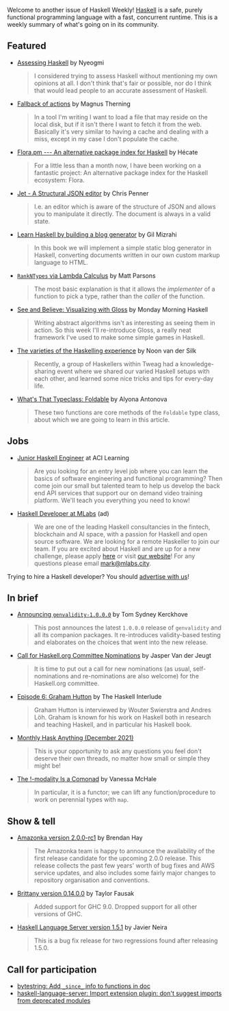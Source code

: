 Welcome to another issue of Haskell Weekly!
[Haskell](https://www.haskell.org) is a safe, purely functional programming language with a fast, concurrent runtime.
This is a weekly summary of what's going on in its community.

## Featured

- [Assessing Haskell](https://nyeogmi.com/2021/11/30/assessing-haskell/) by Nyeogmi
  > I considered trying to assess Haskell without mentioning my own opinions at all. I don't think that's fair or possible, nor do I think that would lead people to an accurate assessment of Haskell.

- [Fallback of actions](https://magnus.therning.org/2021-11-27-fallback-of-actions.html) by Magnus Therning
  > In a tool I'm writing I want to load a file that may reside on the local disk, but if it isn't there I want to fetch it from the web. Basically it's very similar to having a cache and dealing with a miss, except in my case I don't populate the cache.

- [Flora.pm --- An alternative package index for Haskell](https://ko-fi.com/post/Dev-blog-Flora-pm-An-alternative-package-index-X8X477DXT) by Hécate
  > For a little less than a month now, I have been working on a fantastic project: An alternative package index for the Haskell ecosystem: Flora.

- [Jet - A Structural JSON editor](https://github.com/ChrisPenner/jet/tree/4dc00e9bc58a6df522afd1742a6786a762af508a) by Chris Penner
  > I.e. an editor which is aware of the structure of JSON and allows you to manipulate it directly. The document is always in a valid state.

- [Learn Haskell by building a blog generator](https://lhbg-book.link) by Gil Mizrahi
  > In this book we will implement a simple static blog generator in Haskell, converting documents written in our own custom markup language to HTML.

- [`RankNTypes` via Lambda Calculus](https://www.parsonsmatt.org/2021/11/30/rank_n_types_via_lambda_calculus.html) by Matt Parsons
  > The most basic explanation is that it allows the _implementer_ of a function to pick a type, rather than the _caller_ of the function.

- [See and Believe: Visualizing with Gloss](https://mmhaskell.com/blog/2021/11/29/see-and-believe-visualizing-with-gloss) by Monday Morning Haskell
  > Writing abstract algorithms isn't as interesting as seeing them in action. So this week I'll re-introduce Gloss, a really neat framework I've used to make some simple games in Haskell.

- [The varieties of the Haskelling experience](https://www.tweag.io/blog/2021-11-25-varieties-of-haskelling-experience/) by Noon van der Silk
  > Recently, a group of Haskellers within Tweag had a knowledge-sharing event where we shared our varied Haskell setups with each other, and learned some nice tricks and tips for every-day life.

- [What's That Typeclass: Foldable](https://serokell.io/blog/whats-that-typeclass-foldable) by Alyona Antonova
  > These two functions are core methods of the `Foldable` type class, about which we are going to learn in this article.

## Jobs

- [Junior Haskell Engineer](https://acilearning.applytojob.com/apply/IuGQtn7Tkh/Junior-Software-Engineer-Remote?referrer=20211202012454J4X0XKJBEFJUJTGT) at ACI Learning
  > Are you looking for an entry level job where you can learn the basics of software engineering and functional programming? Then come join our small but talented team to help us develop the back end API services that support our on demand video training platform. We'll teach you everything you need to know!

<!-- Runs from 2021-11-04 to 2022-01-20. -->
- [Haskell Developer at MLabs](https://apply.workable.com/mlabs/j/63DAAA4AEF/) (ad)
  > We are one of the leading Haskell consultancies in the fintech, blockchain and AI space, with a passion for Haskell and open source software. We are looking for a remote Haskeller to join our team. If you are excited about Haskell and are up for a new challenge, please apply [here](https://apply.workable.com/mlabs/j/63DAAA4AEF/) or visit [our website](https://mlabs.city/)! For any questions please email <mark@mlabs.city>.

Trying to hire a Haskell developer?
You should [advertise with us](https://haskellweekly.news/advertising.html)!

## In brief

- [Announcing `genvalidity-1.0.0.0`](https://cs-syd.eu/posts/2021-11-26-genvalidity) by Tom Sydney Kerckhove
  > This post announces the latest `1.0.0.0` release of `genvalidity` and all its companion packages. It re-introduces validity-based testing and elaborates on the choices that went into the new release.

- [Call for Haskell.org Committee Nominations](https://discourse.haskell.org/t/call-for-haskell-org-committee-nominations/3758?u=taylorfausak) by Jasper Van der Jeugt
  > It is time to put out a call for new nominations (as usual, self-nominations and re-nominations are also welcome) for the Haskell.org committee.

- [Episode 6: Graham Hutton](https://haskell.foundation/podcast/6/) by The Haskell Interlude
  > Graham Hutton is interviewed by Wouter Swierstra and Andres Löh. Graham is known for his work on Haskell both in research and teaching Haskell, and in particular his Haskell book.

- [Monthly Hask Anything (December 2021)](https://np.reddit.com/r/haskell/comments/r6dnmn/monthly_hask_anything_december_2021/)
  > This is your opportunity to ask any questions you feel don't deserve their own threads, no matter how small or simple they might be!

- [The !-modality Is a Comonad](http://blog.vmchale.com/article/exponential-modality) by Vanessa McHale
  > In particular, it is a functor; we can lift any function/procedure to work on perennial types with `map`.

## Show & tell

- [Amazonka version 2.0.0-rc1](https://github.com/brendanhay/amazonka/discussions/716) by Brendan Hay
  > The Amazonka team is happy to announce the availability of the first release candidate for the upcoming 2.0.0 release. This release collects the past few years' worth of bug fixes and AWS service updates, and also includes some fairly major changes to repository organisation and conventions.

- [Brittany version 0.14.0.0](https://github.com/tfausak/brittany/releases/tag/0.14.0.0) by Taylor Fausak
  > Added support for GHC 9.0. Dropped support for all other versions of GHC.

- [Haskell Language Server version 1.5.1](https://github.com/haskell/haskell-language-server/releases/tag/1.5.1) by Javier Neira
  > This is a bug fix release for two regressions found after releasing 1.5.0.

## Call for participation

-   [bytestring: Add `_since_` info to functions in doc](https://github.com/haskell/bytestring/issues/442)
-   [haskell-language-server: Import extension plugin: don't suggest imports from deprecated modules](https://github.com/haskell/haskell-language-server/issues/2415)
